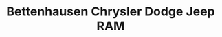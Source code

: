 ---
title: "Bettenhausen Chrysler Dodge Jeep RAM"
url: /tinley-park/bettenhausen-chrysler-dodge-jeep-ram/
shop: Autohaus
---